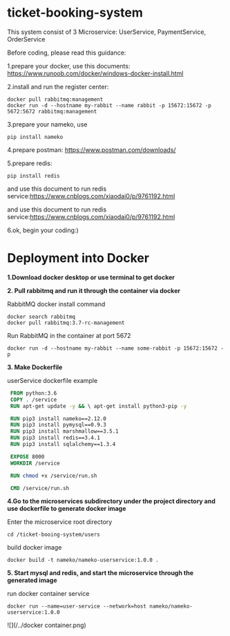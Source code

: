 # ticket-booking-system
This system consist of 3 Microservice: UserService, PaymentService, OrderService

Before coding, please read this guidance:

1.prepare your docker, use this documents:
https://www.runoob.com/docker/windows-docker-install.html

2.install and run the register center:

```shell
docker pull rabbitmq:management
docker run -d --hostname my-rabbit --name rabbit -p 15672:15672 -p 5672:5672 rabbitmq:management
```

3.prepare your nameko, use

```shell
pip install nameko
```

4.prepare postman: https://www.postman.com/downloads/

5.prepare redis:

```shell
pip install redis
```

and use this document to run redis service:https://www.cnblogs.com/xiaodai0/p/9761192.html

and use this document to run redis service:https://www.cnblogs.com/xiaodai0/p/9761192.html

6.ok, begin your coding:)

# Deployment into Docker

**1.Download docker desktop or use terminal to get docker**

**2. Pull rabbitmq and run it through the container via docker**

RabbitMQ docker install command

```shell
docker search rabbitmq
docker pull rabbitmq:3.7-rc-management
```



Run RabbitMQ in the container at port 5672

```shell
docker run -d --hostname my-rabbit --name some-rabbit -p 15672:15672 -p
```

**3. Make Dockerfile**

userService dockerfile example

```dockerfile
 FROM python:3.6
 COPY . /service
 RUN apt-get update -y && \ apt-get install python3-pip -y

 RUN pip3 install nameko==2.12.0
 RUN pip3 install pymysql==0.9.3
 RUN pip3 install marshmallow==3.5.1
 RUN pip3 install redis==3.4.1
 RUN pip3 install sqlalchemy==1.3.4

 EXPOSE 8000
 WORKDIR /service

 RUN chmod +x /service/run.sh

 CMD /service/run.sh
```
**4.Go to the microservices subdirectory under the project directory and use dockerfile to generate docker image**

Enter the microservice root directory

```shell
cd /ticket-booing-system/users
```



build docker image

```shell
docker build -t nameko/nameko-userservice:1.0.0 .
```

**5. Start mysql and redis, and start the microservice through the generated image**

run docker container service

```shell
docker run --name=user-service --network=host nameko/nameko-userservice:1.0.0
```

![](/../docker container.png)